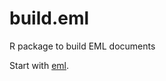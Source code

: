 # build.eml

R package to build EML documents

Start with [eml](https://cboettig.github.io/build.eml/reference/eml.html).
